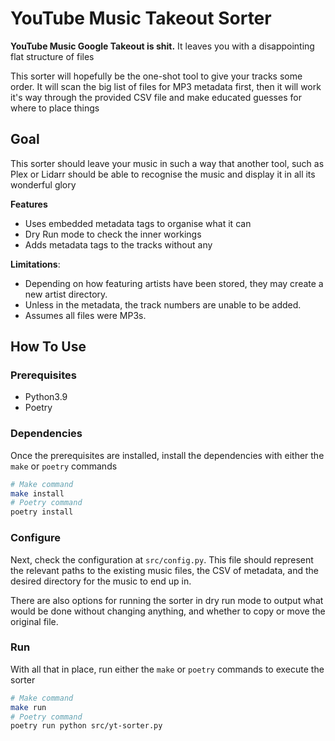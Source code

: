 # YouTube Music Takeout Sorter

**YouTube Music Google Takeout is shit.** 
It leaves you with a disappointing flat structure of files

This sorter will hopefully be the one-shot tool to give your tracks some order.
It will scan the big list of files for MP3 metadata first, 
then it will work it's way through the provided CSV file and make educated guesses for where to place things

## Goal

This sorter should leave your music in such a way that another tool, such as Plex or Lidarr should be able to
recognise the music and display it in all its wonderful glory

**Features**
* Uses embedded metadata tags to organise what it can
* Dry Run mode to check the inner workings
* Adds metadata tags to the tracks without any

**Limitations**:
* Depending on how featuring artists have been stored, they may create a new artist directory.
* Unless in the metadata, the track numbers are unable to be added.
* Assumes all files were MP3s.

## How To Use

### Prerequisites
* Python3.9
* Poetry

### Dependencies
Once the prerequisites are installed, install the dependencies with either the `make` or `poetry` commands
```bash
# Make command
make install
# Poetry command
poetry install
```

### Configure
Next, check the configuration at `src/config.py`.
This file should represent the relevant paths to the existing music files, 
the CSV of metadata, and the desired directory for the music to end up in. 

There are also options for running the sorter in dry run mode to output what would be done 
without changing anything, and whether to copy or move the original file.

### Run
With all that in place, run either the `make` or `poetry` commands to execute the sorter
```bash
# Make command
make run
# Poetry command
poetry run python src/yt-sorter.py
```